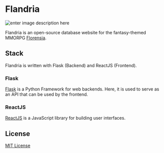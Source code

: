 # Flandria
![enter image description here](https://www.flandria.info/static/assets/logo.png)

Flandria is an open-source database website for the fantasy-themed MMORPG [Florensia](https://www.florensia-online.com).

## Stack
Flandria is written with Flask (Backend) and ReactJS (Frontend).

### Flask
[Flask](https://palletsprojects.com/p/flask/) is a Python Framework for web backends. Here, it is used to serve as an API that can be used by the frontend.

### ReactJS
[ReactJS](https://reactjs.org/) is a JavaScript library for building user interfaces.

## License
[MIT License](https://opensource.org/licenses/MIT)

